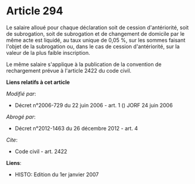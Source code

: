 # Article 294

Le salaire alloué pour chaque déclaration soit de cession d'antériorité, soit de subrogation, soit de subrogation et de
changement de domicile par le même acte est liquidé, au taux unique de 0,05 %, sur les sommes faisant l'objet de la
subrogation ou, dans le cas de cession d'antériorité, sur la valeur de la plus faible inscription.

Le même salaire s'applique à la publication de la convention de rechargement prévue à l'article 2422 du code civil.

**Liens relatifs à cet article**

_Modifié par_:

  - Décret n°2006-729 du 22 juin 2006 - art. 1 () JORF 24 juin 2006

_Abrogé par_:

  - Décret n°2012-1463 du 26 décembre 2012 - art. 4

_Cite_:

  - Code civil - art. 2422

**Liens**:

  - HISTO: Edition du 1er janvier 2007
